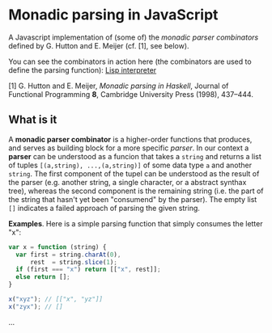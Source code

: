 # Monadic parsing in JavaScript

A Javascript implementation of (some of) the *monadic parser combinators* defined by G. Hutton and E. Meijer (cf. [1], see below).

You can see the combinators in action here (the combinators are used to define the parsing function): <a href="http://mirkoklukas.github.io/parser-combinator-js/demo/">Lisp interpreter</a>

[1] G. Hutton and E. Meijer, *Monadic parsing in Haskell*, Journal of Functional Programming **8**, Cambridge University Press (1998), 437–444.


## What is it

A **monadic parser combinator** is a higher-order functions that produces, and serves as building block for a more specific *parser*. In our context a **parser** can be understood as a funcion that takes a `string` and returns a list of tuples `[(a,string), ...,(a,string)]` of some data type `a` and another `string`. The first component of the tupel can be understood as the result of the parser (e.g. another string, a single character, or a abstract synthax tree), whereas the second component is the remaining string (i.e. the part of the string that hasn't yet been "consumend" by the parser). The empty list `[]` indicates a failed approach of parsing the given string.

**Examples**. Here is a simple parsing function that simply consumes the letter "x":
```JavaScript
var x = function (string) {
  var first = string.charAt(0),
      rest  = string.slice(1);
  if (first === "x") return [["x", rest]];
  else return [];
}

x("xyz"); // [["x", "yz"]] 
x("zyx"); // [] 

```

...


